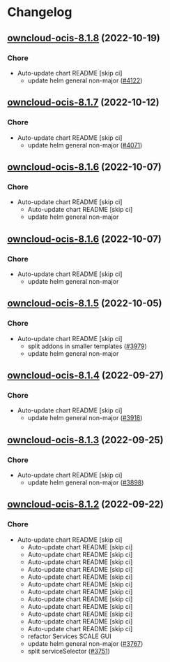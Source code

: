 # Changelog



## [owncloud-ocis-8.1.8](https://github.com/truecharts/charts/compare/owncloud-ocis-8.1.7...owncloud-ocis-8.1.8) (2022-10-19)

### Chore

- Auto-update chart README [skip ci]
  - update helm general non-major ([#4122](https://github.com/truecharts/charts/issues/4122))




## [owncloud-ocis-8.1.7](https://github.com/truecharts/charts/compare/owncloud-ocis-8.1.6...owncloud-ocis-8.1.7) (2022-10-12)

### Chore

- Auto-update chart README [skip ci]
  - update helm general non-major ([#4071](https://github.com/truecharts/charts/issues/4071))




## [owncloud-ocis-8.1.6](https://github.com/truecharts/charts/compare/owncloud-ocis-8.1.5...owncloud-ocis-8.1.6) (2022-10-07)

### Chore

- Auto-update chart README [skip ci]
  - Auto-update chart README [skip ci]
  - update helm general non-major




## [owncloud-ocis-8.1.6](https://github.com/truecharts/charts/compare/owncloud-ocis-8.1.5...owncloud-ocis-8.1.6) (2022-10-07)

### Chore

- Auto-update chart README [skip ci]
  - update helm general non-major




## [owncloud-ocis-8.1.5](https://github.com/truecharts/charts/compare/owncloud-ocis-8.1.4...owncloud-ocis-8.1.5) (2022-10-05)

### Chore

- Auto-update chart README [skip ci]
  - split addons in smaller templates ([#3979](https://github.com/truecharts/charts/issues/3979))
  - update helm general non-major




## [owncloud-ocis-8.1.4](https://github.com/truecharts/charts/compare/owncloud-ocis-8.1.3...owncloud-ocis-8.1.4) (2022-09-27)

### Chore

- Auto-update chart README [skip ci]
  - update helm general non-major ([#3918](https://github.com/truecharts/charts/issues/3918))




## [owncloud-ocis-8.1.3](https://github.com/truecharts/charts/compare/owncloud-ocis-8.1.2...owncloud-ocis-8.1.3) (2022-09-25)

### Chore

- Auto-update chart README [skip ci]
  - update helm general non-major ([#3898](https://github.com/truecharts/charts/issues/3898))




## [owncloud-ocis-8.1.2](https://github.com/truecharts/charts/compare/owncloud-ocis-8.1.1...owncloud-ocis-8.1.2) (2022-09-22)

### Chore

- Auto-update chart README [skip ci]
  - Auto-update chart README [skip ci]
  - Auto-update chart README [skip ci]
  - Auto-update chart README [skip ci]
  - Auto-update chart README [skip ci]
  - Auto-update chart README [skip ci]
  - Auto-update chart README [skip ci]
  - Auto-update chart README [skip ci]
  - Auto-update chart README [skip ci]
  - Auto-update chart README [skip ci]
  - Auto-update chart README [skip ci]
  - Auto-update chart README [skip ci]
  - Auto-update chart README [skip ci]
  - refactor Services SCALE GUI
  - update helm general non-major ([#3767](https://github.com/truecharts/charts/issues/3767))
  - split serviceSelector ([#3751](https://github.com/truecharts/charts/issues/3751))



